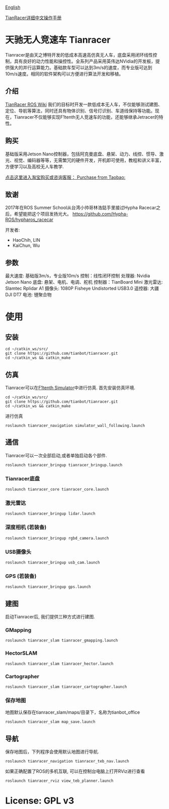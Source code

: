[English](https://github.com/tianbot/tianracer/blob/master/README.md)  

[TianRacer详细中文操作手册](http://doc.tianbot.com/tianracer)  

# 天驰无人竞速车 Tianracer
Tianracer是由天之博特开发的低成本高速高仿真无人车，底盘采用闭环线性控制，具有良好的动力性能和操控性。全系列产品采用英伟达NVidia的开发板，提供强大的并行运算能力。基础款车型可以达到3m/s的速度，而专业版可达到10m/s速度。相同的软件架构可以方便进行算法开发和移植。


## 介绍
[TianRacer ROS Wiki](https://wiki.ros.org/tianracer)
我们的目标时开发一款低成本无人车，不仅能够测试建图、定位、导航等算法，同时还具有物体识别、信号灯识别、车道线保持等功能。现在，Tianracer不仅能够实现F1tenth无人竞速车的功能，还能够继承Jetracer的特性。

## 购买

基础版采用Jetson Nano控制器，包括阿克曼底盘、悬架、动力、线控、惯导、激光、视觉、编码器等等，无需繁冗的硬件开发，开机即可使用，教程和讲义丰富，方便学习以及高校无人车教学. 
 
[点击这里进入淘宝购买或咨询客服： Purchase from Taobao:](https://item.taobao.com/item.htm?id=564703378940)  

## 致谢 
2017年在ROS Summer School从台湾小帅哥林浩鋕手里接过Hypha Racecar之后，希望能把这个项目发扬光大。
https://github.com/Hypha-ROS/hypharos_racecar

开发者:   
* HaoChih, LIN  
* KaiChun, Wu  


## 参数

最大速度: 基础版3m/s，专业版10m/s
控制：线性闭环控制 
处理器: Nvidia Jetson Nano
底盘: 悬架、电机、电调、舵机
控制器：TianBoard Mini
激光雷达: Slamtec Rplidar A1
摄像头: 1080P Fisheye Undistorted USB3.0
遥控器: 大疆DJI DT7
电池: 锂聚合物

# 使用
## 安装

```
cd ~/catkin_ws/src/
git clone https://github.com/tianbot/tianracer.git
cd ~/catkin_ws && catkin_make
```
## 仿真
Tianracer可以在[F1tenth Simulator](https://github.com/f1tenth/f1tenth_simulator)中进行仿真. 首先安装仿真环境.

```
cd ~/catkin_ws/src/
git clone https://github.com/tianbot/tianracer.git
cd ~/catkin_ws && catkin_make
```

进行仿真
```
roslaunch tianracer_navigation simulator_wall_following.launch
```

## 通信
Tianracer可以一次全部启动,或者单独启动各个部件.
```
roslaunch tianracer_bringup tianracer_bringup.launch
```
### Tianracer底盘
```
roslaunch tianracer_core tianracer_core.launch
```

### 激光雷达
```
roslaunch tianracer_bringup lidar.launch
```

### 深度相机 (若装备)
```
roslaunch tianracer_bringup rgbd_camera.launch
```

### USB摄像头
```
roslaunch tianracer_bringup usb_cam.launch
```

### GPS (若装备)
```
roslaunch tianracer_bringup gps.launch
```

## 建图
启动Tianracer后, 我们提供三种方式进行建图.

### GMapping
```
roslaunch tianracer_slam tianracer_gmapping.launch
```
### HectorSLAM
```
roslaunch tianracer_slam tianracer_hector.launch
```
### Cartographer
```
roslaunch tianracer_slam tianracer_cartographer.launch
```
### 保存地图
地图默认保存在tianracer_slam/maps/目录下，名称为tianbot_office
```
roslaunch tianracer_slam map_save.launch
```

## 导航
保存地图后，下列程序会使用默认地图进行导航.
```
roslaunch tianracer_navigation tianracer_teb_nav.launch
```
如果正确配置了ROS的多机互联, 可以在控制台电脑上打开RViz进行查看
```
roslaunch tianracer_rviz view_teb_planner.launch
```

# License: GPL v3  
